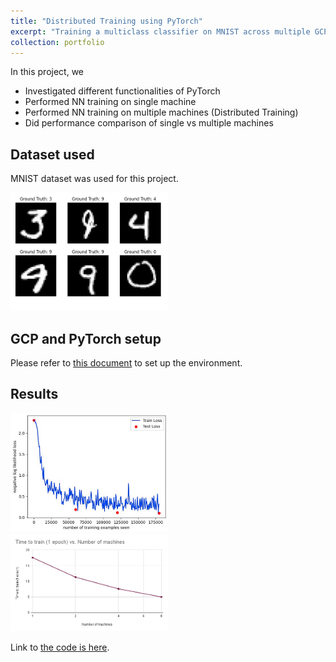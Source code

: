 ```yaml
---
title: "Distributed Training using PyTorch"
excerpt: "Training a multiclass classifier on MNIST across multiple GCP instances using PyTorch's DistributedDataParallel module<br/><img src='/images/thumbnail_pytorch_ddp.jpg'>"
collection: portfolio
---
```


In this project, we
- Investigated different functionalities of PyTorch
- Performed NN training on single machine
- Performed NN training on multiple machines (Distributed Training)
- Did performance comparison of single vs multiple machines

## Dataset used
MNIST dataset was used for this project.  

<img src="../images/train_images.png" width="50%"/>

## GCP and PyTorch setup
Please refer to [this document](GCP_PyTorch_setup.pdf) to set up the environment.

## Results

<img src="../images/loss_curve.png" width="50%"/>
<img src="../images/Time%20to%20train%20(1%20epoch)%20vs.%20Number%20of%20machines.png" width="50%"/>

Link to [the code is here](https://github.com/abhishekiitm/CSED_514_Project_Distributed_Training_using_PyTorch).